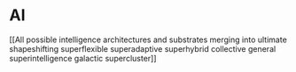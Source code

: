 # AI

[[All possible intelligence architectures and substrates merging into ultimate shapeshifting superflexible superadaptive superhybrid collective general superintelligence galactic supercluster]]